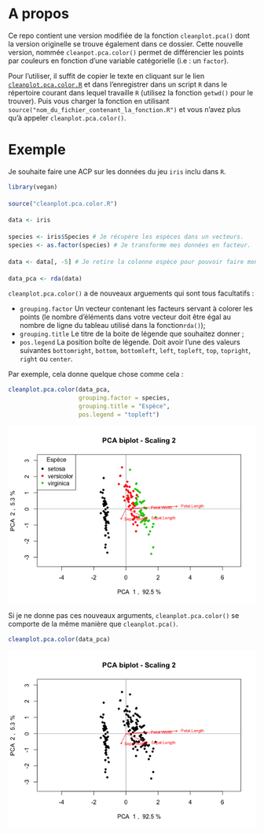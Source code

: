 # A propos

Ce repo contient une version modifiée de la fonction `cleanplot.pca()`
dont la version originelle se trouve également dans ce dossier. Cette
nouvelle version, nommée `cleanpot.pca.color()` permet de différencier
les points par couleurs en fonction d’une variable catégorielle (i.e :
un `factor`).

Pour l’utiliser, il suffit de copier le texte en cliquant sur le lien
[`cleanplot.pca.color.R`](cleanplot.pca.color.R) et dans l’enregistrer
dans un script `R` dans le répertoire courant dans lequel travaille `R`
(utilisez la fonction `getwd()` pour le trouver). Puis vous charger la
fonction en utilisant `source("nom_du_fichier_contenant_la_fonction.R")`
et vous n’avez plus qu’à appeler `cleanplot.pca.color()`.

# Exemple

Je souhaite faire une ACP sur les données du jeu `iris` inclu dans `R`.

``` r
library(vegan)

source("cleanplot.pca.color.R")

data <- iris

species <- iris$Species # Je récupère les espèces dans un vecteurs.
species <- as.factor(species) # Je transforme mes données en facteur.

data <- data[, -5] # Je retire la colonne espèce pour pouvoir faire mon ACP.

data_pca <- rda(data)
```

`cleanplot.pca.color()` a de nouveaux arguements qui sont tous
facultatifs :

  - `grouping.factor` Un vecteur contenant les facteurs servant à
    colorer les points (le nombre d’éléments dans votre vecteur doit
    être égal au nombre de ligne du tableau utilisé dans la
    fonction`rda()`);
  - `grouping.title` Le titre de la boite de légende que souhaitez
    donner ;
  - `pos.legend` La position boîte de légende. Doit avoir l’une des
    valeurs suivantes `bottomright`, `bottom`, `bottomleft`, `left`,
    `topleft`, `top`, `topright`, `right` ou `center`.

Par exemple, cela donne quelque chose comme cela :

``` r
cleanplot.pca.color(data_pca, 
                    grouping.factor = species,
                    grouping.title = "Espèce",
                    pos.legend = "topleft")
```

![](README_files/figure-gfm/acp-plot-color-1.png)<!-- -->

Si je ne donne pas ces nouveaux arguments, `cleanplot.pca.color()` se
comporte de la même manière que `cleanplot.pca()`.

``` r
cleanplot.pca.color(data_pca)
```

![](README_files/figure-gfm/acp-plot-classic-1.png)<!-- -->
